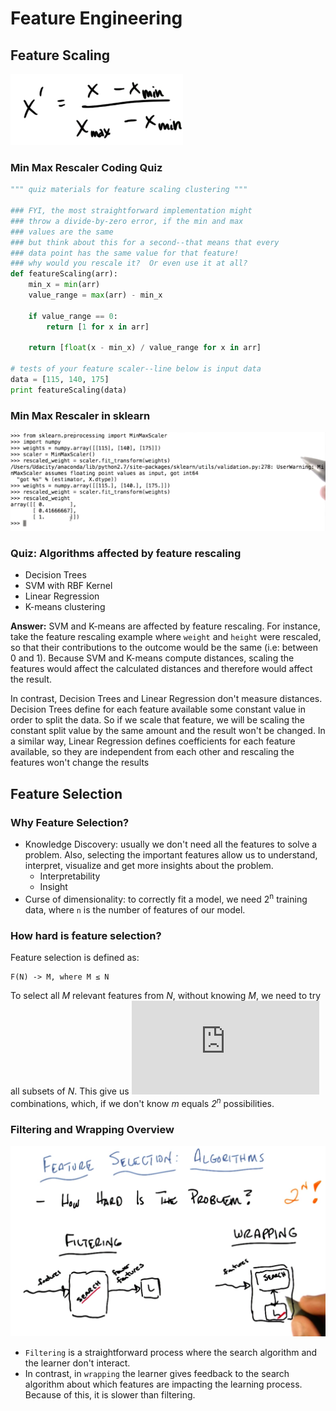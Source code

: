# Feature Engineering

## Feature Scaling

![Feature Scaling Formula](images/feature-scaling.png)

### Min Max Rescaler Coding Quiz

```python
""" quiz materials for feature scaling clustering """

### FYI, the most straightforward implementation might 
### throw a divide-by-zero error, if the min and max
### values are the same
### but think about this for a second--that means that every
### data point has the same value for that feature!  
### why would you rescale it?  Or even use it at all?
def featureScaling(arr):
    min_x = min(arr)
    value_range = max(arr) - min_x
    
    if value_range == 0:
        return [1 for x in arr]
    
    return [float(x - min_x) / value_range for x in arr]

# tests of your feature scaler--line below is input data
data = [115, 140, 175]
print featureScaling(data)

```

### Min Max Rescaler in sklearn

![Min Max Rescaler in sklearn](images/min-max-rescaler-sklearn.png)

### Quiz: Algorithms affected by feature rescaling

- Decision Trees
- SVM with RBF Kernel
- Linear Regression
- K-means clustering

**Answer:** SVM and K-means are affected by feature rescaling. For instance, take the feature rescaling example where `weight` and `height` were rescaled, so that their contributions to the outcome would be the same (i.e: between 0 and 1). Because SVM and K-means compute distances, scaling the features would affect the calculated distances and therefore would affect the result.

In contrast, Decision Trees and Linear Regression don't measure distances. Decision Trees define for each feature available some constant value in order to split the data. So if we scale that feature, we will be scaling the constant split value by the same amount and the result won't be changed. In a similar way, Linear Regression defines coefficients for each feature available, so they are independent from each other and rescaling the features won't change the results 

## Feature Selection

### Why Feature Selection?

- Knowledge Discovery: usually we don't need all the features to solve a problem. Also, selecting the important features allow us to understand, interpret, visualize and get more insights about the problem.
    - Interpretability
    - Insight
- Curse of dimensionality: to correctly fit a model, we need 2<sup>n</sup> training data, where `n` is the number of features of our model.

### How hard is feature selection?

Feature selection is defined as:
    
    F(N) -> M, where M ≤ N

To select all *M* relevant features from *N*, without knowing *M*, we need to try all subsets of *N*. This give us ![n choose m](http://latex.codecogs.com/gif.latex?%7Bn%20%5Cchoose%20m%7D) combinations, which, if we don't know *m* equals *2<sup>n</sup>* possibilities.

### Filtering and Wrapping Overview

![Filtering and Wrapping Overview](images/filtering-wrapping.png)

- `Filtering` is a straightforward process where the search algorithm and the learner don't interact.
- In contrast, in `wrapping` the learner gives feedback to the search algorithm about which features are impacting the learning process. Because of this, it is slower than filtering.

   